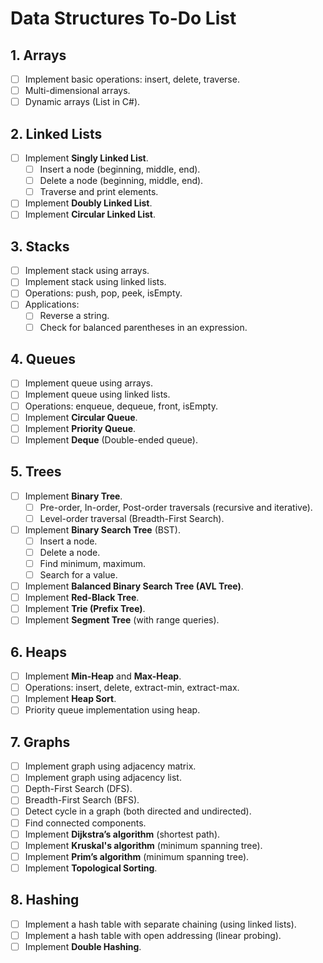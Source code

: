 # Data Structures To-Do List

## 1. Arrays
- [ ] Implement basic operations: insert, delete, traverse.
- [ ] Multi-dimensional arrays.
- [ ] Dynamic arrays (List in C#).

## 2. Linked Lists
- [ ] Implement **Singly Linked List**.
  - [ ] Insert a node (beginning, middle, end).
  - [ ] Delete a node (beginning, middle, end).
  - [ ] Traverse and print elements.
- [ ] Implement **Doubly Linked List**.
- [ ] Implement **Circular Linked List**.

## 3. Stacks
- [ ] Implement stack using arrays.
- [ ] Implement stack using linked lists.
- [ ] Operations: push, pop, peek, isEmpty.
- [ ] Applications:
  - [ ] Reverse a string.
  - [ ] Check for balanced parentheses in an expression.

## 4. Queues
- [ ] Implement queue using arrays.
- [ ] Implement queue using linked lists.
- [ ] Operations: enqueue, dequeue, front, isEmpty.
- [ ] Implement **Circular Queue**.
- [ ] Implement **Priority Queue**.
- [ ] Implement **Deque** (Double-ended queue).

## 5. Trees
- [ ] Implement **Binary Tree**.
  - [ ] Pre-order, In-order, Post-order traversals (recursive and iterative).
  - [ ] Level-order traversal (Breadth-First Search).
- [ ] Implement **Binary Search Tree** (BST).
  - [ ] Insert a node.
  - [ ] Delete a node.
  - [ ] Find minimum, maximum.
  - [ ] Search for a value.
- [ ] Implement **Balanced Binary Search Tree (AVL Tree)**.
- [ ] Implement **Red-Black Tree**.
- [ ] Implement **Trie (Prefix Tree)**.
- [ ] Implement **Segment Tree** (with range queries).

## 6. Heaps
- [ ] Implement **Min-Heap** and **Max-Heap**.
- [ ] Operations: insert, delete, extract-min, extract-max.
- [ ] Implement **Heap Sort**.
- [ ] Priority queue implementation using heap.

## 7. Graphs
- [ ] Implement graph using adjacency matrix.
- [ ] Implement graph using adjacency list.
- [ ] Depth-First Search (DFS).
- [ ] Breadth-First Search (BFS).
- [ ] Detect cycle in a graph (both directed and undirected).
- [ ] Find connected components.
- [ ] Implement **Dijkstra’s algorithm** (shortest path).
- [ ] Implement **Kruskal's algorithm** (minimum spanning tree).
- [ ] Implement **Prim’s algorithm** (minimum spanning tree).
- [ ] Implement **Topological Sorting**.

## 8. Hashing
- [ ] Implement a hash table with separate chaining (using linked lists).
- [ ] Implement a hash table with open addressing (linear probing).
- [ ] Implement **Double Hashing**.
